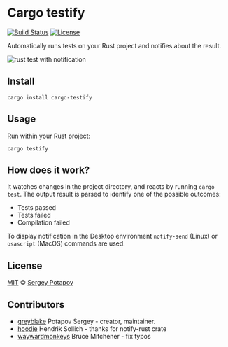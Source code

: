 # Cargo testify

[![Build Status](https://travis-ci.org/greyblake/cargo-testify.svg?branch=master)](https://travis-ci.org/greyblake/cargo-testify)
[![License](https://img.shields.io/badge/license-MIT-blue.svg)](https://raw.githubusercontent.com/greyblake/cargo-testify/master/LICENSE)

Automatically runs tests on your Rust project and notifies about the result.

![rust test with notification](https://raw.githubusercontent.com/greyblake/cargo-testify/master/artifacts/demo.gif)


## Install

```
cargo install cargo-testify
```

## Usage

Run within your Rust project:

```
cargo testify
```

## How does it work?

It watches changes in the project directory, and reacts by running `cargo test`.
The output result is parsed to identify one of the possible outcomes:
* Tests passed
* Tests failed
* Compilation failed

To display notification in the Desktop environment `notify-send` (Linux) or `osascript` (MacOS) commands are used.

## License

[MIT](https://github.com/greyblake/cargo-testify/blob/master/LICENSE) © [Sergey Potapov](http://greyblake.com/)


## Contributors

- [greyblake](https://github.com/greyblake) Potapov Sergey - creator, maintainer.
- [hoodie](https://github.com/hoodie) Hendrik Sollich - thanks for notify-rust crate
- [waywardmonkeys](https://github.com/waywardmonkeys) Bruce Mitchener - fix typos


